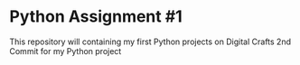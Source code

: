 # Python Assignment #1

This repository will containing my first Python projects on Digital Crafts
2nd Commit for my Python project 
